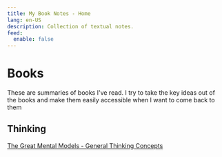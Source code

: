 ```yaml
---
title: My Book Notes - Home
lang: en-US
description: Collection of textual notes.
feed:
  enable: false
---
```

# Books

These are summaries of books I've read. I try to take the key ideas out of the books and make them easily accessible when I want to come back to them


## Thinking
[The Great Mental Models - General Thinking Concepts](./great-mental-models-general)
